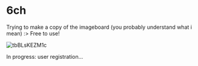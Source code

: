 # 6ch
Trying to make a copy of the imageboard (you probably understand what i mean) :> Free to use!

![tbBLsKEZM1c](https://github.com/cleanyco/6ch/assets/88801557/f50cc3c2-6d4e-414b-8a31-bc88b2119203)

In progress: user registration...
